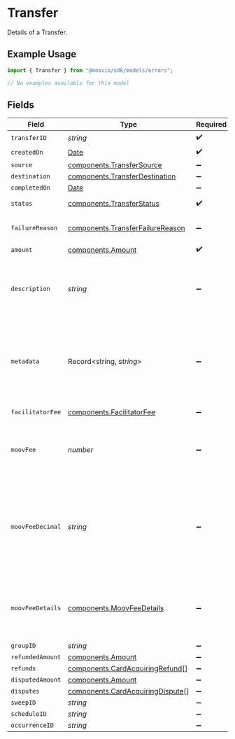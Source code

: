 # Transfer

Details of a Transfer.

## Example Usage

```typescript
import { Transfer } from "@moovio/sdk/models/errors";

// No examples available for this model
```

## Fields

| Field                                                                                                        | Type                                                                                                         | Required                                                                                                     | Description                                                                                                  | Example                                                                                                      |
| ------------------------------------------------------------------------------------------------------------ | ------------------------------------------------------------------------------------------------------------ | ------------------------------------------------------------------------------------------------------------ | ------------------------------------------------------------------------------------------------------------ | ------------------------------------------------------------------------------------------------------------ |
| `transferID`                                                                                                 | *string*                                                                                                     | :heavy_check_mark:                                                                                           | N/A                                                                                                          |                                                                                                              |
| `createdOn`                                                                                                  | [Date](https://developer.mozilla.org/en-US/docs/Web/JavaScript/Reference/Global_Objects/Date)                | :heavy_check_mark:                                                                                           | N/A                                                                                                          |                                                                                                              |
| `source`                                                                                                     | [components.TransferSource](../../models/components/transfersource.md)                                       | :heavy_minus_sign:                                                                                           | N/A                                                                                                          |                                                                                                              |
| `destination`                                                                                                | [components.TransferDestination](../../models/components/transferdestination.md)                             | :heavy_minus_sign:                                                                                           | N/A                                                                                                          |                                                                                                              |
| `completedOn`                                                                                                | [Date](https://developer.mozilla.org/en-US/docs/Web/JavaScript/Reference/Global_Objects/Date)                | :heavy_minus_sign:                                                                                           | N/A                                                                                                          |                                                                                                              |
| `status`                                                                                                     | [components.TransferStatus](../../models/components/transferstatus.md)                                       | :heavy_check_mark:                                                                                           | Status of a transfer.                                                                                        |                                                                                                              |
| `failureReason`                                                                                              | [components.TransferFailureReason](../../models/components/transferfailurereason.md)                         | :heavy_minus_sign:                                                                                           | Reason for a transfer's failure.                                                                             |                                                                                                              |
| `amount`                                                                                                     | [components.Amount](../../models/components/amount.md)                                                       | :heavy_check_mark:                                                                                           | N/A                                                                                                          |                                                                                                              |
| `description`                                                                                                | *string*                                                                                                     | :heavy_minus_sign:                                                                                           | An optional description of the transfer for your own internal use.                                           | Pay Instructor for May 15 Class                                                                              |
| `metadata`                                                                                                   | Record<string, *string*>                                                                                     | :heavy_minus_sign:                                                                                           | Free-form key-value pair list. Useful for storing information that is not captured elsewhere.                | {<br/>"optional": "metadata"<br/>}                                                                           |
| `facilitatorFee`                                                                                             | [components.FacilitatorFee](../../models/components/facilitatorfee.md)                                       | :heavy_minus_sign:                                                                                           | Total or markup fee.                                                                                         |                                                                                                              |
| `moovFee`                                                                                                    | *number*                                                                                                     | :heavy_minus_sign:                                                                                           | Fees charged to your platform account for transfers.                                                         |                                                                                                              |
| `moovFeeDecimal`                                                                                             | *string*                                                                                                     | :heavy_minus_sign:                                                                                           | Same as `moovFee`, but a decimal-formatted numerical string that represents up to 9 decimal place precision. |                                                                                                              |
| `moovFeeDetails`                                                                                             | [components.MoovFeeDetails](../../models/components/moovfeedetails.md)                                       | :heavy_minus_sign:                                                                                           | Processing and pass-through costs that add up to the moovFee.                                                |                                                                                                              |
| `groupID`                                                                                                    | *string*                                                                                                     | :heavy_minus_sign:                                                                                           | N/A                                                                                                          |                                                                                                              |
| `refundedAmount`                                                                                             | [components.Amount](../../models/components/amount.md)                                                       | :heavy_minus_sign:                                                                                           | N/A                                                                                                          |                                                                                                              |
| `refunds`                                                                                                    | [components.CardAcquiringRefund](../../models/components/cardacquiringrefund.md)[]                           | :heavy_minus_sign:                                                                                           | N/A                                                                                                          |                                                                                                              |
| `disputedAmount`                                                                                             | [components.Amount](../../models/components/amount.md)                                                       | :heavy_minus_sign:                                                                                           | N/A                                                                                                          |                                                                                                              |
| `disputes`                                                                                                   | [components.CardAcquiringDispute](../../models/components/cardacquiringdispute.md)[]                         | :heavy_minus_sign:                                                                                           | N/A                                                                                                          |                                                                                                              |
| `sweepID`                                                                                                    | *string*                                                                                                     | :heavy_minus_sign:                                                                                           | N/A                                                                                                          |                                                                                                              |
| `scheduleID`                                                                                                 | *string*                                                                                                     | :heavy_minus_sign:                                                                                           | N/A                                                                                                          |                                                                                                              |
| `occurrenceID`                                                                                               | *string*                                                                                                     | :heavy_minus_sign:                                                                                           | N/A                                                                                                          |                                                                                                              |